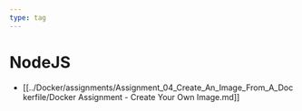 ```yaml
---
type: tag
---
```

# NodeJS

- [[../Docker/assignments/Assignment_04_Create_An_Image_From_A_Dockerfile/Docker Assignment - Create Your Own Image.md]]
